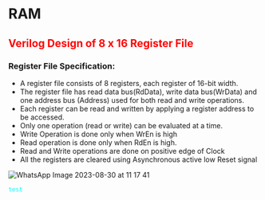 # RAM
## <font style="color: red"> Verilog Design of 8 x 16 Register File </font>
### Register File Specification:
- A register file consists of 8 registers, each register of 16-bit width. 
- The register file has read data bus(RdData), write data 
bus(WrData) and one address bus (Address) used for both read 
and write operations.
- Each register can be read and written by applying a register 
address to be accessed.
- Only one operation (read or write) can be evaluated at a time. 
- Write Operation is done only when WrEn is high 
- Read operation is done only when RdEn is high. 
- Read and Write operations are done on positive edge of Clock
- All the registers are cleared using Asynchronous active low Reset 
signal

![WhatsApp Image 2023-08-30 at 11 17 41](https://github.com/BassantAhmedElbakry/RAM/assets/104600321/71ea4cb2-a4da-49d1-a50b-f83e6f62ae5b)

<code style="color : Aqua">test</code>
